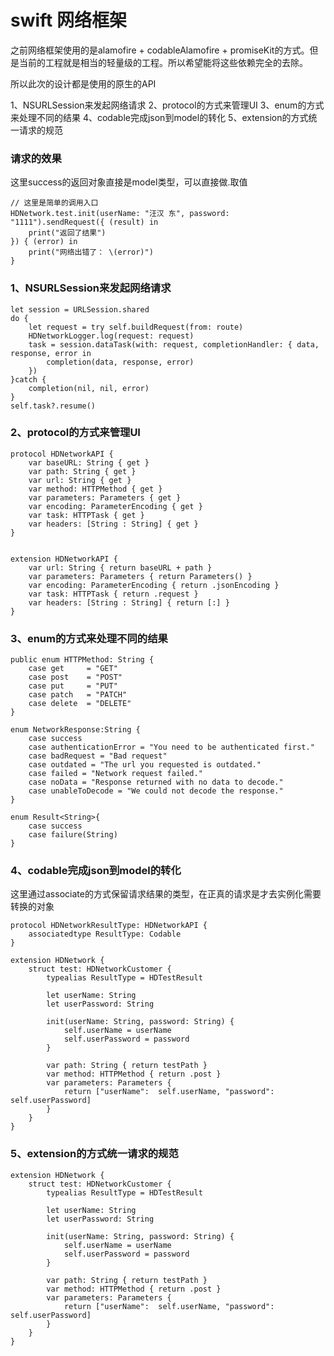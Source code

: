 # swift 网络框架

之前网络框架使用的是alamofire + codableAlamofire + promiseKit的方式。但是当前的工程就是相当的轻量级的工程。所以希望能将这些依赖完全的去除。

所以此次的设计都是使用的原生的API

1、NSURLSession来发起网络请求
2、protocol的方式来管理UI
3、enum的方式来处理不同的结果
4、codable完成json到model的转化
5、extension的方式统一请求的规范

### 请求的效果

这里success的返回对象直接是model类型，可以直接做.取值

	// 这里是简单的调用入口
    HDNetwork.test.init(userName: "汪汉 东", password: "1111").sendRequest({ (result) in
        print("返回了结果")
    }) { (error) in
        print("网络出错了： \(error)")
    }

### 1、NSURLSession来发起网络请求

	let session = URLSession.shared
	do {
	    let request = try self.buildRequest(from: route)
	    HDNetworkLogger.log(request: request)
	    task = session.dataTask(with: request, completionHandler: { data, response, error in
	        completion(data, response, error)
	    })
	}catch {
	    completion(nil, nil, error)
	}
	self.task?.resume()
	
### 2、protocol的方式来管理UI

	protocol HDNetworkAPI {
	    var baseURL: String { get }
	    var path: String { get }
	    var url: String { get }
	    var method: HTTPMethod { get }
	    var parameters: Parameters { get }
	    var encoding: ParameterEncoding { get }
	    var task: HTTPTask { get }
	    var headers: [String : String] { get }
	}
	
	
	extension HDNetworkAPI {
	    var url: String { return baseURL + path }
	    var parameters: Parameters { return Parameters() }
	    var encoding: ParameterEncoding { return .jsonEncoding }
	    var task: HTTPTask { return .request }
	    var headers: [String : String] { return [:] }
	}
	
### 3、enum的方式来处理不同的结果

	public enum HTTPMethod: String {
	    case get     = "GET"
	    case post    = "POST"
	    case put     = "PUT"
	    case patch   = "PATCH"
	    case delete  = "DELETE"
	}
	
	enum NetworkResponse:String {
	    case success
	    case authenticationError = "You need to be authenticated first."
	    case badRequest = "Bad request"
	    case outdated = "The url you requested is outdated."
	    case failed = "Network request failed."
	    case noData = "Response returned with no data to decode."
	    case unableToDecode = "We could not decode the response."
	}
	
	enum Result<String>{
	    case success
	    case failure(String)
	}
	
### 4、codable完成json到model的转化

这里通过associate的方式保留请求结果的类型，在正真的请求是才去实例化需要转换的对象

	protocol HDNetworkResultType: HDNetworkAPI {
	    associatedtype ResultType: Codable
	}
	
	extension HDNetwork {
	    struct test: HDNetworkCustomer {
	        typealias ResultType = HDTestResult
	        
	        let userName: String
	        let userPassword: String
	        
	        init(userName: String, password: String) {
	            self.userName = userName
	            self.userPassword = password
	        }
	        
	        var path: String { return testPath }
	        var method: HTTPMethod { return .post }
	        var parameters: Parameters {
	            return ["userName":  self.userName, "password": self.userPassword]
	        }
	    }
	}
	
### 5、extension的方式统一请求的规范

	extension HDNetwork {
	    struct test: HDNetworkCustomer {
	        typealias ResultType = HDTestResult
	        
	        let userName: String
	        let userPassword: String
	        
	        init(userName: String, password: String) {
	            self.userName = userName
	            self.userPassword = password
	        }
	        
	        var path: String { return testPath }
	        var method: HTTPMethod { return .post }
	        var parameters: Parameters {
	            return ["userName":  self.userName, "password": self.userPassword]
	        }
	    }
	}